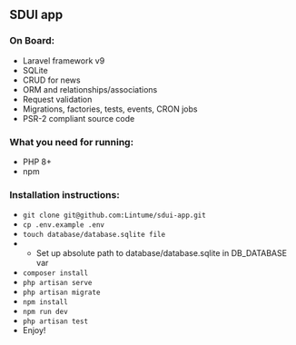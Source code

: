 ## SDUI app

### On Board:

- Laravel framework v9
- SQLite
- CRUD for news
- ORM and relationships/associations
- Request validation
- Migrations, factories, tests, events, CRON jobs
- PSR-2 compliant source code

### What you need for running:
- PHP 8+
- npm

### Installation instructions:
- `git clone git@github.com:Lintume/sdui-app.git`
- `cp .env.example .env`
- `touch database/database.sqlite file`
- - Set up absolute path to database/database.sqlite in DB_DATABASE var
- `composer install`
- `php artisan serve`
- `php artisan migrate`
- `npm install`
- `npm run dev`
- `php artisan test`
- Enjoy!

